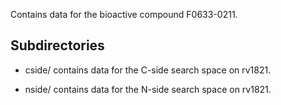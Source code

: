 Contains data for the bioactive compound F0633-0211.

## Subdirectories

- cside/ contains data for the C-side search space on rv1821.

- nside/ contains data for the N-side search space on rv1821.

